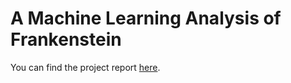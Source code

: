 # A Machine Learning Analysis of Frankenstein

You can find the project report [here](https://galia-a.github.io/frankenstein-ml/).
